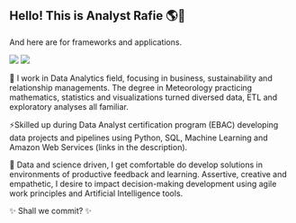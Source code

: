 ## Hello! This is Analyst Rafie 🌎🤍
And here are for frameworks and applications.

[<img src='https://img.shields.io/badge/LinkedIn-0077B5?style=for-the-badge&logo=linkedin&logoColor=white'>](https://www.linkedin.com/in/barbosa89/)
[<img src='https://img.shields.io/badge/Kaggle-035a7d?style=for-the-badge&logo=kaggle&logoColor=white'>](https://www.kaggle.com/rafieb/)

🌱 I work in Data Analytics field, focusing in business, sustainability and relationship managements.
The degree in Meteorology practicing mathematics, statistics and visualizations turned diversed data, ETL and exploratory analyses all familiar.

⚡Skilled up during Data Analyst certification program (EBAC) developing data projects and pipelines using Python, SQL, Machine Learning and Amazon Web Services (links in the description).

🔭 Data and science driven, I get comfortable do develop solutions in environments of productive feedback and learning. Assertive, creative and empathetic, I desire to impact decision-making development using agile work principles and Artificial Intelligence tools.

✨ Shall we commit? ✨

<!-- [![Anurag's GitHub stats](https://github-readme-stats.vercel.app/api?username=rafie-b)](https://github.com/anuraghazra/github-readme-stats)

[![Top Langs](https://github-readme-stats.vercel.app/api/top-langs/?username=rafie-b&layout=compact)](https://github.com/anuraghazra/github-readme-stats)


**rafie-b/rafie-b** is a ✨ _special_ ✨ repository because its `README.md` (this file) appears on your GitHub profile.

Here are some ideas to get you started:

- 👯 I’m looking to collaborate on ...
- 🤔 I’m looking for help with ...
- 💬 Ask me about ...
- 📫 How to reach me: ...
- 😄 Pronouns: ...
- ⚡ Fun fact: ...
-->
